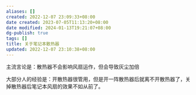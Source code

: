 ```yaml
---
aliases: []
created: 2022-12-07 23:09:33+08:00
date created: 2023-07-05T11:13:20+08:00
date modified: 2024-01-13T19:21:07+08:00
dg-publish: true
tags: []
title: 关于笔记本散热器
updated: 2022-12-07 23:10:38+08:00
---
```


主流言论是：散热器不会影响风扇运作，但会导致灰尘加倍

大部分人的经验是：开散热器很管用，但是开一阵散热器后就离不开散热器了，关掉散热器后笔记本风扇的效果不如从前了。